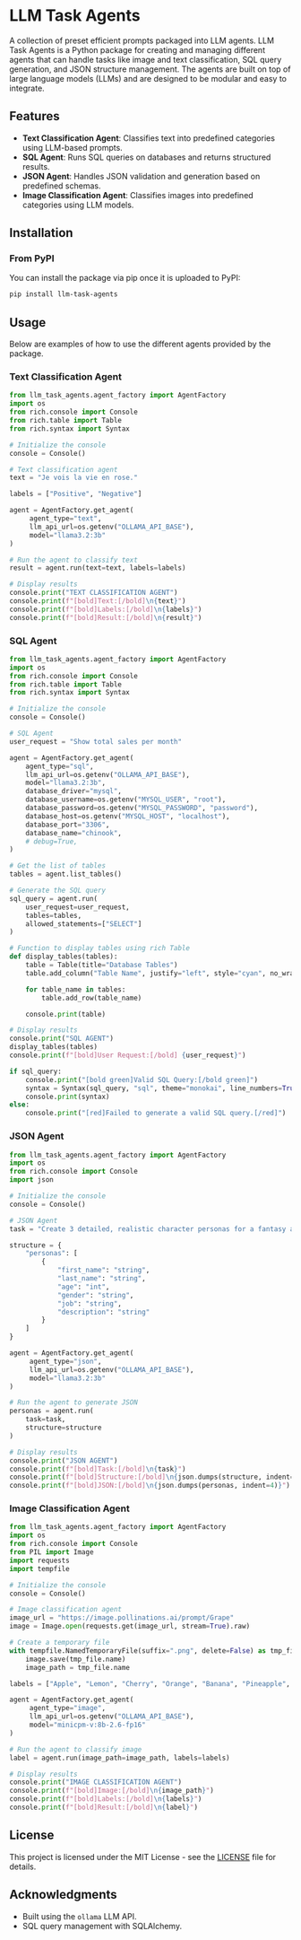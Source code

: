 # LLM Task Agents

A collection of preset efficient prompts packaged into LLM agents.
LLM Task Agents is a Python package for creating and managing different agents that can handle tasks like image and text classification, SQL query generation, and JSON structure management. The agents are built on top of large language models (LLMs) and are designed to be modular and easy to integrate.

## Features

- **Text Classification Agent**: Classifies text into predefined categories using LLM-based prompts.
- **SQL Agent**: Runs SQL queries on databases and returns structured results.
- **JSON Agent**: Handles JSON validation and generation based on predefined schemas.
- **Image Classification Agent**: Classifies images into predefined categories using LLM models.

## Installation

### From PyPI

You can install the package via pip once it is uploaded to PyPI:

```bash
pip install llm-task-agents
```

## Usage

Below are examples of how to use the different agents provided by the package.

### Text Classification Agent

```python
from llm_task_agents.agent_factory import AgentFactory
import os
from rich.console import Console
from rich.table import Table
from rich.syntax import Syntax

# Initialize the console
console = Console()

# Text classification agent
text = "Je vois la vie en rose."

labels = ["Positive", "Negative"]

agent = AgentFactory.get_agent(
	 agent_type="text", 
	 llm_api_url=os.getenv("OLLAMA_API_BASE"), 
	 model="llama3.2:3b"
)

# Run the agent to classify text
result = agent.run(text=text, labels=labels)

# Display results
console.print("TEXT CLASSIFICATION AGENT")
console.print(f"[bold]Text:[/bold]\n{text}")
console.print(f"[bold]Labels:[/bold]\n{labels}")
console.print(f"[bold]Result:[/bold]\n{result}")
```

### SQL Agent

```python
from llm_task_agents.agent_factory import AgentFactory
import os
from rich.console import Console
from rich.table import Table
from rich.syntax import Syntax

# Initialize the console
console = Console()

# SQL Agent
user_request = "Show total sales per month"

agent = AgentFactory.get_agent(
    agent_type="sql",
    llm_api_url=os.getenv("OLLAMA_API_BASE"),
    model="llama3.2:3b",
    database_driver="mysql",
    database_username=os.getenv("MYSQL_USER", "root"),
    database_password=os.getenv("MYSQL_PASSWORD", "password"),
    database_host=os.getenv("MYSQL_HOST", "localhost"),
    database_port="3306",
    database_name="chinook",
    # debug=True,
)

# Get the list of tables
tables = agent.list_tables()

# Generate the SQL query
sql_query = agent.run(
    user_request=user_request,
    tables=tables,
    allowed_statements=["SELECT"]
)

# Function to display tables using rich Table
def display_tables(tables):
    table = Table(title="Database Tables")
    table.add_column("Table Name", justify="left", style="cyan", no_wrap=True)

    for table_name in tables:
        table.add_row(table_name)

    console.print(table)

# Display results
console.print("SQL AGENT")
display_tables(tables)
console.print(f"[bold]User Request:[/bold] {user_request}")

if sql_query:
    console.print("[bold green]Valid SQL Query:[/bold green]")
    syntax = Syntax(sql_query, "sql", theme="monokai", line_numbers=True)
    console.print(syntax)
else:
    console.print("[red]Failed to generate a valid SQL query.[/red]")
```

### JSON Agent

```python
from llm_task_agents.agent_factory import AgentFactory
import os
from rich.console import Console
import json

# Initialize the console
console = Console()

# JSON Agent
task = "Create 3 detailed, realistic character personas for a fantasy adventure game."

structure = {
    "personas": [
        {
            "first_name": "string", 
            "last_name": "string", 
            "age": "int", 
            "gender": "string", 
            "job": "string", 
            "description": "string"
        }
    ]
}

agent = AgentFactory.get_agent(
     agent_type="json", 
     llm_api_url=os.getenv("OLLAMA_API_BASE"), 
     model="llama3.2:3b"
)

# Run the agent to generate JSON
personas = agent.run(
    task=task,
    structure=structure
)

# Display results
console.print("JSON AGENT")
console.print(f"[bold]Task:[/bold]\n{task}")
console.print(f"[bold]Structure:[/bold]\n{json.dumps(structure, indent=4)}")
console.print(f"[bold]JSON:[/bold]\n{json.dumps(personas, indent=4)}")
```

### Image Classification Agent

```python
from llm_task_agents.agent_factory import AgentFactory
import os
from rich.console import Console
from PIL import Image
import requests
import tempfile

# Initialize the console
console = Console()

# Image classification agent
image_url = "https://image.pollinations.ai/prompt/Grape"
image = Image.open(requests.get(image_url, stream=True).raw)

# Create a temporary file
with tempfile.NamedTemporaryFile(suffix=".png", delete=False) as tmp_file:
    image.save(tmp_file.name)
    image_path = tmp_file.name

labels = ["Apple", "Lemon", "Cherry", "Orange", "Banana", "Pineapple", "Melon", "Watermelon", "Peach", "Grape"]

agent = AgentFactory.get_agent(
     agent_type="image", 
     llm_api_url=os.getenv("OLLAMA_API_BASE"), 
     model="minicpm-v:8b-2.6-fp16"
)

# Run the agent to classify image
label = agent.run(image_path=image_path, labels=labels)

# Display results
console.print("IMAGE CLASSIFICATION AGENT")
console.print(f"[bold]Image:[/bold]\n{image_path}")
console.print(f"[bold]Labels:[/bold]\n{labels}")
console.print(f"[bold]Result:[/bold]\n{label}")
```

## License

This project is licensed under the MIT License - see the [LICENSE](LICENSE) file for details.

## Acknowledgments

- Built using the `ollama` LLM API.
- SQL query management with SQLAlchemy.
